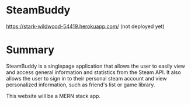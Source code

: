 # SteamBuddy
https://stark-wildwood-54419.herokuapp.com/ (not deployed yet)
# Summary

SteamBuddy is a singlepage application that allows the user to easily view and access general information and statistics from the Steam API.  It also allows the user to sign in to their personal steam account and view personalized information, such as friend's list or game library.  

This website will be a MERN stack app.
